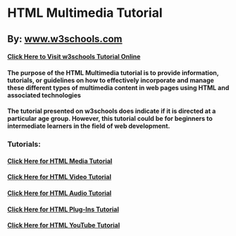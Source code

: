 # HTML Multimedia Tutorial

## By: www.w3schools.com
#### [Click Here to Visit w3schools Tutorial Online](https://www.w3schools.com/html/html_media.asp)

#### The purpose of the HTML Multimedia tutorial is to provide information, tutorials, or guidelines on how to effectively incorporate and manage these different types of multimedia content in web pages using HTML and associated technologies​

#### The tutorial presented on w3schools does indicate if it is directed at a particular age group. However, this tutorial could be for beginners to intermediate learners in the field of web development.

### Tutorials:
#### [Click Here for HTML Media Tutorial](https://github.com/rwn3x/1600-Final_Project/blob/ff280c7d71df0a084208335276cb80856177f01e/HTMLMedia.md)
#### [Click Here for HTML Video Tutorial](https://github.com/rwn3x/1600-Final_Project/blob/d9a11473ff0d1a9306792fd0c3614ce1fda7f878/HTMLVideo.md)
#### [Click Here for HTML Audio Tutorial]()
#### [Click Here for HTML Plug-Ins Tutorial]()
#### [Click Here for HTML YouTube Tutorial]()

